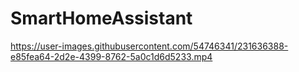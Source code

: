 # SmartHomeAssistant

https://user-images.githubusercontent.com/54746341/231636388-e85fea64-2d2e-4399-8762-5a0c1d6d5233.mp4
